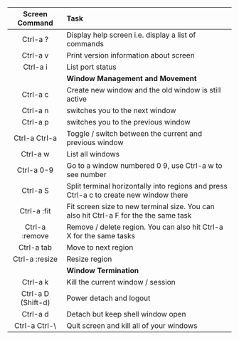 <!--
Maintainer:   jeffskinnerbox@yahoo.com / www.jeffskinnerbox.me
Version:      0.2
-->

| Screen Command  |     Task     |
|:---------------:|:-------------|
| Ctrl-a ? | Display help screen i.e. display a list of commands |
| Ctrl-a v | Print version information about screen |
| Ctrl-a i | List port status |
|          | **Window Management and Movement** |
| Ctrl-a c | Create new window and the old window is still active |
| Ctrl-a n | switches you to the next window |
| Ctrl-a p | switches you to the previous window |
| Ctrl-a Ctrl-a | Toggle / switch between the current and previous window |
| Ctrl-a w | List all windows |
| Ctrl-a 0-9 | Go to a window numbered 0 9, use Ctrl-a w to see number |
| Ctrl-a S | Split terminal horizontally into regions and press Ctrl-a c to create new window there |
| Ctrl-a :fit | Fit screen size to new terminal size. You can also hit Ctrl-a F for the the same task |
| Ctrl-a :remove | Remove / delete region. You can also hit Ctrl-a X for the same tasks |
| Ctrl-a tab | Move to next region |
| Ctrl-a :resize | Resize region |
|          | **Window Termination** |
| Ctrl-a k | Kill the current window / session |
| Ctrl-a D (Shift-d) | Power detach and logout |
| Ctrl-a d | Detach but keep shell window open |
| Ctrl-a Ctrl-\ | Quit screen and kill all of your windows |

